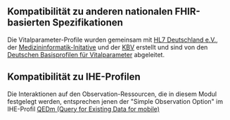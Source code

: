 
## Kompatibilität zu anderen nationalen FHIR-basierten Spezifikationen

Die Vitalparameter-Profile wurden gemeinsam mit [HL7 Deutschland e.V.](https://hl7.de/), 
der [Medizininformatik-Initative](https://www.medizininformatik-initiative.de/de/start) und 
der [KBV](https://kbv.de/html/) erstellt 
und sind von den [Deutschen Basisprofilen für Vitalparameter](https://simplifier.net/Basisprofil-DE-R4/~resources?category=Profile&corebasetype=Observation&fhirVersion=R4&sortBy=RankScore_desc) abgeleitet.  


## Kompatibilität zu IHE-Profilen

Die Interaktionen auf den Observation-Ressourcen, die in diesem Modul festgelegt werden, entsprechen jenen der "Simple Observation Option" im IHE-Profil
[QEDm (Query for Existing Data for mobile)](https://www.ihe.net/uploadedFiles/Documents/PCC/IHE_PCC_Suppl_QEDm.pdf)
